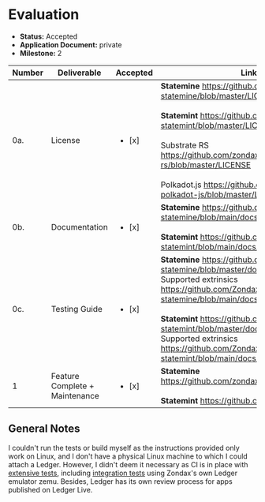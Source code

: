 # Evaluation

- **Status:** Accepted
- **Application Document:** private
- **Milestone:** 2

| Number | Deliverable                    | Accepted               | Link                                                                                                                                                                                                                                                                                                                                                                                            | Evaluation Notes                          |
| ------ | ------------------------------ | ---------------------- | ----------------------------------------------------------------------------------------------------------------------------------------------------------------------------------------------------------------------------------------------------------------------------------------------------------------------------------------------------------------------------------------------- | ----------------------------------------- |
| 0a.    | License                        | <ul><li>[x] </li></ul> | **Statemine** https://github.com/zondax/ledger-statemine/blob/master/LICENSE <br> <br> **Statemint** https://github.com/zondax/ledger-statemint/blob/master/LICENSE <br> <br> Substrate RS https://github.com/zondax/ledger-substrate-rs/blob/master/LICENSE <br> <br> Polkadot.js https://github.com/zondax/ledger-polkadot-js/blob/master/LICENSE                                             | Apache 2.0                                |
| 0b.    | Documentation                  | <ul><li>[x] </li></ul> | **Statemine** https://github.com/Zondax/ledger-statemine/blob/main/docs/APDUSPEC.md <br> <br> **Statemint** https://github.com/Zondax/ledger-statemint/blob/main/docs/APDUSPEC.md                                                                                                                                                                                                               | Hosted under https://docs.zondax.ch       |
| 0c.    | Testing Guide                  | <ul><li>[x] </li></ul> | **Statemine** https://github.com/Zondax/ledger-statemine/blob/master/docs/build.md <br> Supported extrinsics https://github.com/Zondax/ledger-statemine/blob/main/docs/supported_latest.md <br> <br> **Statemint** https://github.com/Zondax/ledger-statemint/blob/master/docs/build.md <br> Supported extrinsics https://github.com/Zondax/ledger-statemint/blob/main/docs/supported_latest.md |
| 1      | Feature Complete + Maintenance | <ul><li>[x] </li></ul> | **Statemine** https://github.com/zondax/statemine <br> <br> **Statemint** https://github.com/zondax/statemint                                                                                                                                                                                                                                                                                   | Maintained and updated on a regular basis |

## General Notes

I couldn't run the tests or build myself as the instructions provided only work on Linux, and I don't have a physical Linux machine to which I could attach a Ledger.
However, I didn't deem it necessary as CI is in place with [extensive tests](https://github.com/Zondax/ledger-statemint/blob/ae36d96f26d0e371f61dcd77ae10465aaf8ea912/tests/testcases_current.json), including [integration tests](https://github.com/Zondax/ledger-statemint/blob/main/.github/workflows/main.yml) using Zondax's own Ledger emulator zemu.
Besides, Ledger has its own review process for apps published on Ledger Live.
